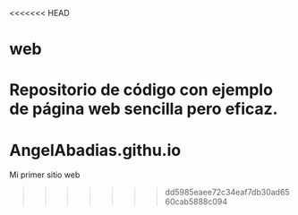 <<<<<<< HEAD
# web
Repositorio de código con ejemplo de página web sencilla pero eficaz.
=======
# AngelAbadias.githu.io
Mi primer sitio web
>>>>>>> dd5985eaee72c34eaf7db30ad6560cab5888c094
